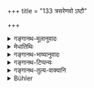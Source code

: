 +++
title = "133 त्रसरेणवो ऽष्टौ"

+++

<details><summary>गङ्गानथ-मूलानुवादः</summary>

Eight Triads should be known as one ‘Louse-egg’ in measure; three of these as one ‘Black Mustard’; and three of these latter as a ‘White Mustard.’—(133)
</details>

<details><summary>मेधातिथिः</summary>

तत्रोपचितपरिमाणाः[^१६५] । न पुनर् अयं **लिक्षा**शब्दः स्वेदजक्षुद्रजन्तुवचनः । **तास् तिस्रो** **लिक्षा** एको **राजसर्षपा**ख्यपरिमाणपदार्थः । एवं योजनीयम् । ततश् च व्यभिचारयन्ति न यथोक्तपरिमाणा यवादयो ऽर्था इति ते निरस्ता भवन्ति । न हि यवादीनाम् अर्थानां परिमाणम् । कथं तर्हि यथोक्तपरिमाणार्थः[^१६६] । यथा चोपक्रान्तसंज्ञाः प्रवक्ष्यामि परिमाणम् इति । त्रसरेणुश् चार्थो नियतपरिमाणस् तेनैतत् सर्वं निश्चेयम् । शक्नुवन्ति च निपुणास् त्रसरेणून् संहन्तुम्[^१६७] इति नानारभ्यार्थोपदेशः । एतत् स्वर्णकाराभिमानसंख्यास्मृतिरूपं निर्बाधं भवति । तत एव वस्तु निपुणतो ऽशेषतो ऽवधारयितव्यम् ॥ ८.१३३ ॥
</details>

<details><summary>गङ्गानथ-भाष्यानुवादः</summary>

The gradually ascending measures are now described.

The term ‘*likṣā*,’ ‘*louse*’ does not stand for the sweat-born insect, when it is said that ‘three Louse-eggs make one Black Mustard’; what is meant is that the three of the measures known as the ‘Louse-egg’ make one of that particular measure which is known as ‘Black Mustard.’ This meets those objectors who argue that the ‘barley-grain,’ etc., that we see are not found to be exactly of the same size as those described here. Because the measure here described is not of the barley and other
*grains*; what is meant is that these terms constitute the names of
those particular measures. The subject has been introduced also with the words—‘I am going to describe the *measures*.’

The ‘*Triad*’ is an object whose measure is fixed; and through this Triad all the other measures are to be determined. Clever men are capable of forming compounds of ‘Triads’; so that the text has not put forward anything impossible or unknown. What is here described becomes clear by referring to the opinions and ideas current among goldsmiths. In fact the details of the subject can be ascertained only by referring to them.—(133)
</details>

<details><summary>गङ्गानथ-टिप्पन्यः</summary>

This verse is quoted in *Vivādaratnākara* (p. 666);—in *Parāśaramādhava* (Vyavahāra, p. 115);—in *Hemādri* (Vrata, p. 53);—and in
*Nṛsiṃhaprasāda* (Dāna 4a).
</details>

<details><summary>गङ्गानथ-तुल्य-वाक्यानि</summary>

**(verses 8.131-137)  
**

See Comparative notes for [Verse 8.131].
</details>

<details><summary>Bühler</summary>

133	Know (that) eight trasarenus (are equal) in bulk (to) a liksha (the egg of a louse), three of those to one grain of black mustard (ragasarshapa), and three of the latter to a white mustard-seed.
</details>
